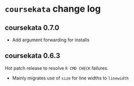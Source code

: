 # `coursekata` change log

## coursekata 0.7.0

- Add argument forwarding for installs

## coursekata 0.6.3

Hot patch release to resolve `R CMD CHECK` failures.

- Mainly migrates use of `size` for line widths to `linewidth`
